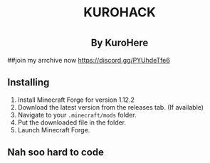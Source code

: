 # <h1 align="center">KUROHACK 
# <h2 align="center">By KuroHere
##join my arrchive now
https://discord.gg/PYUhdeTfe6

## Installing

 1. Install Minecraft Forge for version 1.12.2
 2. Download the latest version from the releases tab. (If available)
 3. Navigate to your `.minecraft/mods` folder.
 4. Put the downloaded file in the folder.
 5. Launch Minecraft Forge.

## Nah soo hard to code

